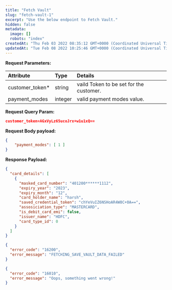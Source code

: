 ```yaml
---
title: "Fetch Vault"
slug: "fetch-vault-1"
excerpt: "Use the below endpoint to Fetch Vault."
hidden: false
metadata: 
  image: []
  robots: "index"
createdAt: "Thu Feb 03 2022 08:35:12 GMT+0000 (Coordinated Universal Time)"
updatedAt: "Tue Feb 08 2022 10:25:46 GMT+0000 (Coordinated Universal Time)"
---
```

**Request Parameters:** 

| Attribute        | Type    | Details                                 |
| :--------------- | :------ | :-------------------------------------- |
| customer_token\* | string  | vaild Token to be set for the customer. |
| payment_modes    | integer | valid payment modes value.              |

**Request Query Param:** 

```json JSON
customer_token=AGxVyLz65ucoJrx+w1u1xQ==
```

**Request Body payload:** 

```json JSON
{
    "payment_modes": [ 1 ]
}
```

**Response Payload:** 

```json 200 Success
{
  "card_details": [
    {
      "masked_card_number": "401200******1112",
      "expiry_year": "2023",
      "expiry_month": "12",
      "card_holder_name": "harsh",
      "saved_credential_token": "chYeVuIZ6NSHoAR4W8C+0A==",
      "assosiciation_type": "MASTERCARD",
      "is_debit_card_emi": false,
      "issuer_name": "HDFC",
      "card_type_id": 0
    }
  ]
}
```
```json 400 Bad Request
{
  "error_code": "16200",
  "error_message": "FETCHING_SAVE_VAULT_DATA_FAILED"
}
```
```json 500 Internal Server Error
{
  "error_code": "16010",
  "error_message": "Oops, something went wrong!"
}
```
